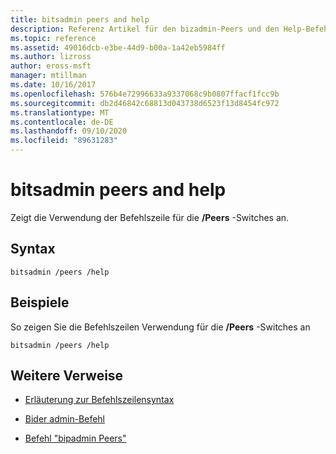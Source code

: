 ```yaml
---
title: bitsadmin peers and help
description: Referenz Artikel für den bizadmin-Peers und den Help-Befehl, der die Befehlszeilen Verwendung für die/Peers-Switches anzeigt.
ms.topic: reference
ms.assetid: 49016dcb-e3be-44d9-b00a-1a42eb5984ff
ms.author: lizross
author: eross-msft
manager: mtillman
ms.date: 10/16/2017
ms.openlocfilehash: 576b4e72996633a9337068c9b0807ffacf1fcc9b
ms.sourcegitcommit: db2d46842c68813d043738d6523f13d8454fc972
ms.translationtype: MT
ms.contentlocale: de-DE
ms.lasthandoff: 09/10/2020
ms.locfileid: "89631283"
---
```

# <a name="bitsadmin-peers-and-help"></a>bitsadmin peers and help

Zeigt die Verwendung der Befehlszeile für die **/Peers** -Switches an.

## <a name="syntax"></a>Syntax

```
bitsadmin /peers /help
```

## <a name="examples"></a>Beispiele

So zeigen Sie die Befehlszeilen Verwendung für die **/Peers** -Switches an

```
bitsadmin /peers /help
```

## <a name="additional-references"></a>Weitere Verweise

- [Erläuterung zur Befehlszeilensyntax](command-line-syntax-key.md)

- [Bider admin-Befehl](bitsadmin.md)

- [Befehl "bipadmin Peers"](bitsadmin-peers.md)
